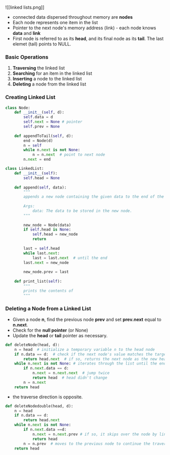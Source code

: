 ![[linked lists.png]]

* connected data dispersed throughout memory are **nodes**
* Each node represents one item in the list
* Pointer to the next node's memory address (link) - each node knows **data** and **link**
* First node is referred to as its **head**, and its final node as its **tail**. The last elemet (tail) points to NULL. 

### Basic Operations
1. **Traversing** the linked list
2. **Searching** for an item in the linked list
3. **Inserting** a node to the linked list
4. **Deleting** a node from the linked list

### Creating Linked List

```python
class Node:
	def __init__(self, d):
		self.data = d
		self.next = None # pointer
		self.prev = None
		
	def appendToTail(self, d):
		end = Node(d)
		n = self
		while n.next is not None:
			n = n.next  # point to next node
		n.next = end
```

```python
class LinkedList:
	def __init__(self):
		self.head = None
		
	def append(self, data):
		"""
		appends a new node containing the given data to the end of the linked list
		
		Args:
			data: The data to be stored in the new node.
		"""
		
		new_node = Node(data)
		if self.head is None:
			self.head = new_node
			return
			
		last = self.head
		while last.next:
			last = last.next  # until the end
		last.next = new_node
		
		new_node.prev = last
	
	def print_list(self):
		"""
		prints the contents of
		"""
```

### Deleting a Node from a Linked List

- Given a node **n**, find the previous node **prev** and set **prev.next** equal to **n.next**.
- Check for the **null pointer** (or None)
- Update the **head** or **tail** pointer as necessary.

```python
def deleteNode(head, d):
	n = head  # initialize a temporary variable n to the head node
	if n.data == d:  # check if the next node's value matches the target value
		return head.next  # if so, returns the next node as the new head, effectively removing the first node.
	while n.next is not None: # iterates through the list until the end is reached
		if n.next.data == d:  
			n.next = n.next.next  # jump twice
			return head  # head didn't change
		n = n.next
	return head
```

- the traverse direction is opposite.

```python
def deleteNodedouble(head, d):
	n = head 
	if n.data == d:
		return head.next
	while n.next is not None:
		if n.next.data ==d:
			n.next = n.next.prev # if so, it skips over the node by linking the current node's next pointer to the node before the one being deleted
			return head
		n = n.prev  # moves to the previous node to continue the traversal
	return head
```